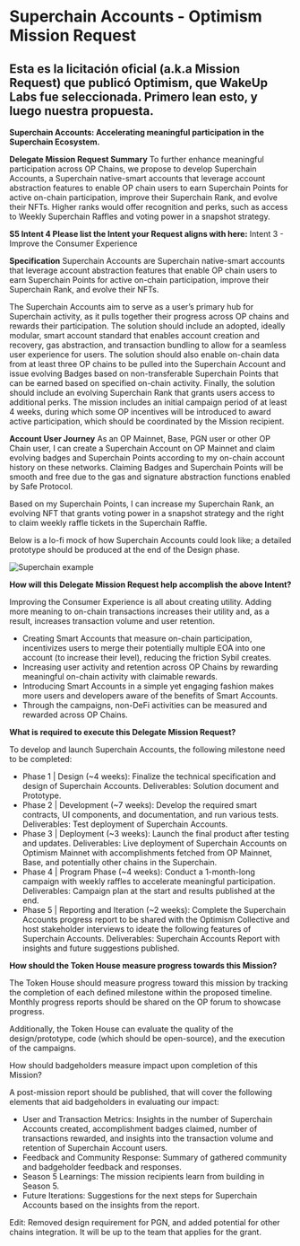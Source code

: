 # Superchain Accounts - Optimism Mission Request
## Esta es la licitación oficial (a.k.a Mission Request) que publicó Optimism, que WakeUp Labs fue seleccionada. Primero lean esto, y luego nuestra propuesta.

**Superchain Accounts: Accelerating meaningful participation in the Superchain Ecosystem.**

**Delegate Mission Request Summary**
To further enhance meaningful participation across OP Chains, we propose to develop Superchain Accounts, a Superchain native-smart accounts that leverage account abstraction features to enable OP chain users to earn Superchain Points for active on-chain participation, improve their Superchain Rank, and evolve their NFTs. Higher ranks would offer recognition and perks, such as access to Weekly Superchain Raffles and voting power in a snapshot strategy.

**S5 Intent 4 Please list the Intent your Request aligns with here:** Intent 3 - Improve the Consumer Experience

**Specification**
Superchain Accounts are Superchain native-smart accounts that leverage account abstraction features that enable OP chain users to earn Superchain Points for active on-chain participation, improve their Superchain Rank, and evolve their NFTs.

The Superchain Accounts aim to serve as a user’s primary hub for Superchain activity, as it pulls together their progress across OP chains and rewards their participation. The solution should include an adopted, ideally modular, smart account standard that enables account creation and recovery, gas abstraction, and transaction bundling to allow for a seamless user experience for users. The solution should also enable on-chain data from at least three OP chains to be pulled into the Superchain Account and issue evolving Badges based on non-transferable Superchain Points that can be earned based on specified on-chain activity. Finally, the solution should include an evolving Superchain Rank that grants users access to additional perks. The mission includes an initial campaign period of at least 4 weeks, during which some OP incentives will be introduced to award active participation, which should be coordinated by the Mission recipient.

**Account User Journey**
As an OP Mainnet, Base, PGN user or other OP Chain user, I can create a Superchain Account on OP Mainnet and claim evolving badges and Superchain Points according to my on-chain account history on these networks. Claiming Badges and Superchain Points will be smooth and free due to the gas and signature abstraction functions enabled by Safe Protocol.

Based on my Superchain Points, I can increase my Superchain Rank, an evolving NFT that grants voting power in a snapshot strategy and the right to claim weekly raffle tickets in the Superchain Raffle.

Below is a lo-fi mock of how Superchain Accounts could look like; a detailed prototype should be produced at the end of the Design phase.

![Superchain example](https://github.com/0xmdh/Superchain-Accounts---WakeUp-Labs/assets/18706780/edb1ce47-474a-4edd-b851-efc578b13912)

**How will this Delegate Mission Request help accomplish the above Intent?**

Improving the Consumer Experience is all about creating utility. Adding more meaning to on-chain transactions increases their utility and, as a result, increases transaction volume and user retention.

- Creating Smart Accounts that measure on-chain participation, incentivizes users to merge their potentially multiple EOA into one account (to increase their level), reducing the friction Sybil creates.
- Increasing user activity and retention across OP Chains by rewarding meaningful on-chain activity with claimable rewards.
- Introducing Smart Accounts in a simple yet engaging fashion makes more users and developers aware of the benefits of Smart Accounts.
- Through the campaigns, non-DeFi activities can be measured and rewarded across OP Chains.
  
**What is required to execute this Delegate Mission Request?**

To develop and launch Superchain Accounts, the following milestone need to be completed:

- Phase 1 | Design (~4 weeks): Finalize the technical specification and design of Superchain Accounts.
Deliverables: Solution document and Prototype.
- Phase 2 | Development (~7 weeks): Develop the required smart contracts, UI components, and documentation, and run various tests.
Deliverables: Test deployment of Superchain Accounts.
- Phase 3 | Deployment (~3 weeks): Launch the final product after testing and updates.
Deliverables: Live deployment of Superchain Accounts on Optimism Mainnet with accomplishments fetched from OP Mainnet, Base, and potentially other chains in the Superchain.
- Phase 4 | Program Phase (~4 weeks): Conduct a 1-month-long campaign with weekly raffles to accelerate meaningful participation.
Deliverables: Campaign plan at the start and results published at the end.
- Phase 5 | Reporting and Iteration (~2 weeks): Complete the Superchain Accounts progress report to be shared with the Optimism Collective and host stakeholder interviews to ideate the following features of Superchain Accounts.
Deliverables: Superchain Accounts Report with insights and future suggestions published.


**How should the Token House measure progress towards this Mission?**

The Token House should measure progress toward this mission by tracking the completion of each defined milestone within the proposed timeline. Monthly progress reports should be shared on the OP forum to showcase progress.

Additionally, the Token House can evaluate the quality of the design/prototype, code (which should be open-source), and the execution of the campaigns.

How should badgeholders measure impact upon completion of this Mission?

A post-mission report should be published, that will cover the following elements that aid badgeholders in evaluating our impact:

- User and Transaction Metrics: Insights in the number of Superchain Accounts created, accomplishment badges claimed, number of transactions rewarded, and insights into the transaction volume and retention of Superchain Account users.
- Feedback and Community Response: Summary of gathered community and badgeholder feedback and responses.
- Season 5 Learnings: The mission recipients learn from building in Season 5.
- Future Iterations: Suggestions for the next steps for Superchain Accounts based on the insights from the report.

Edit: Removed design requirement for PGN, and added potential for other chains integration. It will be up to the team that applies for the grant.

